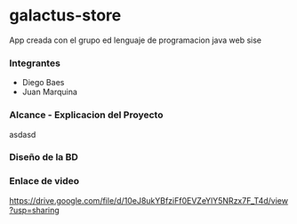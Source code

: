 # galactus-store
App creada con el grupo ed lenguaje de programacion java web sise

### Integrantes
- Diego Baes
- Juan Marquina

### Alcance - Explicacion del Proyecto
asdasd

### Diseño de la BD

### Enlace de video

https://drive.google.com/file/d/10eJ8ukYBfziFf0EVZeYlY5NRzx7F_T4d/view?usp=sharing
